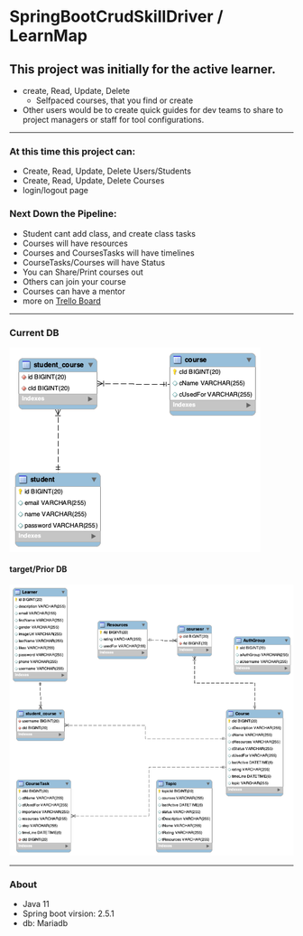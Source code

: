 # SpringBootCrudSkillDriver / LearnMap
## This project was initially for the active learner.
* create, Read, Update, Delete
    * Selfpaced courses, that you find or create
* Other users would  be to create quick guides for dev teams to share to project managers or staff for 
    tool configurations.
  
___

### At this time this project can:
* Create, Read, Update, Delete Users/Students
* Create, Read, Update, Delete Courses
* login/logout page

### Next Down the Pipeline:
* Student cant add class, and create class tasks
* Courses will have resources
* Courses and CoursesTasks will have timelines
* CourseTasks/Courses will have Status
* You can Share/Print courses out
* Others can join your course
* Courses can have a mentor
* more on [Trello Board](https://trello.com/b/l3QAyLgS/agile-sprint-board-case-study)

---
### Current DB

![](src/main/resources/static/img/currentdb.png)

#### target/Prior DB
![](src/main/resources/static/img/priorDB.png)

---
### About
* Java 11
* Spring boot virsion: 2.5.1
* db: Mariadb

